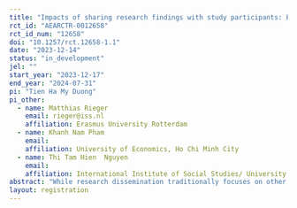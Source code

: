 ```yaml
---
title: "Impacts of sharing research findings with study participants: Evidence from a field experiment"
rct_id: "AEARCTR-0012658"
rct_id_num: "12658"
doi: "10.1257/rct.12658-1.1"
date: "2023-12-14"
status: "in_development"
jel: ""
start_year: "2023-12-17"
end_year: "2024-07-31"
pi: "Tien Ha My Duong"
pi_other:
  - name: Matthias Rieger
    email: rieger@iss.nl
    affiliation: Erasmus University Rotterdam
  - name: Khanh Nam Pham
    email: 
    affiliation: University of Economics, Ho Chi Minh City
  - name: Thi Tam Hien  Nguyen
    email: 
    affiliation: International Institute of Social Studies/ University of Economics, Ho Chi Minh City
abstract: "While research dissemination traditionally focuses on other academics, policymakers, and the public, social scientists increasingly recognize the obligation of sharing results with research participants. When research findings are shared, impacts are typically assessed qualitatively rather than quantitatively. In the context of a study on health- and diet-related beliefs and knowledge among parents and children in urban Vietnam, we aim to explore the relationship between the delivery of research findings to study participants and their health perceptions, diet perceptions, and research acceptance."
layout: registration
---
```


